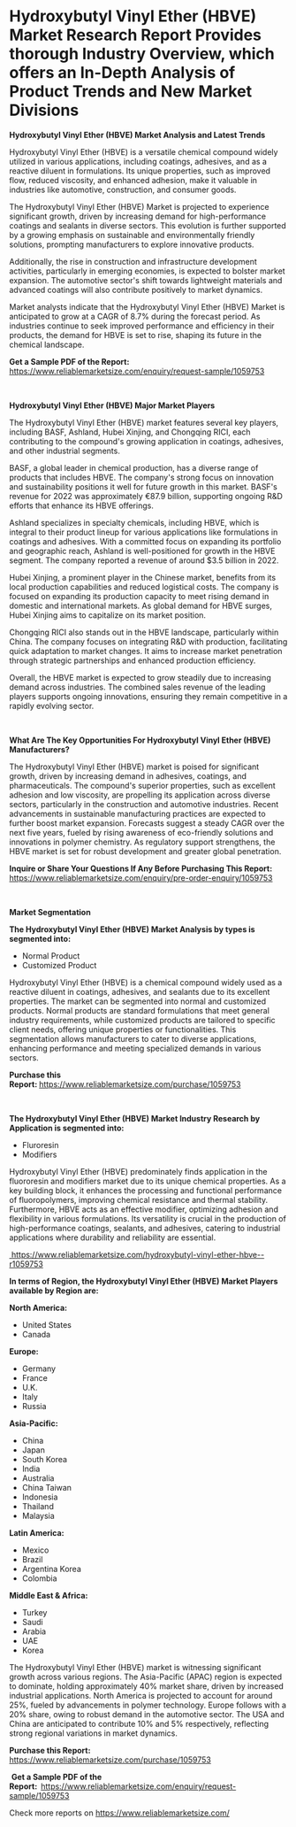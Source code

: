 <p><h1>Hydroxybutyl Vinyl Ether (HBVE) Market Research Report Provides thorough Industry Overview, which offers an In-Depth Analysis of Product Trends and New Market Divisions</h1></p><p><strong>Hydroxybutyl Vinyl Ether (HBVE) Market Analysis and Latest Trends</strong></p>
<p><p>Hydroxybutyl Vinyl Ether (HBVE) is a versatile chemical compound widely utilized in various applications, including coatings, adhesives, and as a reactive diluent in formulations. Its unique properties, such as improved flow, reduced viscosity, and enhanced adhesion, make it valuable in industries like automotive, construction, and consumer goods. </p><p>The Hydroxybutyl Vinyl Ether (HBVE) Market is projected to experience significant growth, driven by increasing demand for high-performance coatings and sealants in diverse sectors. This evolution is further supported by a growing emphasis on sustainable and environmentally friendly solutions, prompting manufacturers to explore innovative products. </p><p>Additionally, the rise in construction and infrastructure development activities, particularly in emerging economies, is expected to bolster market expansion. The automotive sector's shift towards lightweight materials and advanced coatings will also contribute positively to market dynamics.</p><p>Market analysts indicate that the Hydroxybutyl Vinyl Ether (HBVE) Market is anticipated to grow at a CAGR of 8.7% during the forecast period. As industries continue to seek improved performance and efficiency in their products, the demand for HBVE is set to rise, shaping its future in the chemical landscape.</p></p>
<p><strong>Get a Sample PDF of the Report:&nbsp;</strong> <a href="https://www.reliablemarketsize.com/enquiry/request-sample/1059753?utm_campaign=2804&utm_medium=2&utm_source=Github&utm_content=ia&utm_term=22032025&utm_id=hydroxybutyl-vinyl-ether-hbve">https://www.reliablemarketsize.com/enquiry/request-sample/1059753</a></p>
<p>&nbsp;</p>
<p><strong>Hydroxybutyl Vinyl Ether (HBVE) Major Market Players</strong></p>
<p><p>The Hydroxybutyl Vinyl Ether (HBVE) market features several key players, including BASF, Ashland, Hubei Xinjing, and Chongqing RICI, each contributing to the compound's growing application in coatings, adhesives, and other industrial segments.</p><p>BASF, a global leader in chemical production, has a diverse range of products that includes HBVE. The company's strong focus on innovation and sustainability positions it well for future growth in this market. BASF's revenue for 2022 was approximately €87.9 billion, supporting ongoing R&D efforts that enhance its HBVE offerings.</p><p>Ashland specializes in specialty chemicals, including HBVE, which is integral to their product lineup for various applications like formulations in coatings and adhesives. With a committed focus on expanding its portfolio and geographic reach, Ashland is well-positioned for growth in the HBVE segment. The company reported a revenue of around $3.5 billion in 2022.</p><p>Hubei Xinjing, a prominent player in the Chinese market, benefits from its local production capabilities and reduced logistical costs. The company is focused on expanding its production capacity to meet rising demand in domestic and international markets. As global demand for HBVE surges, Hubei Xinjing aims to capitalize on its market position.</p><p>Chongqing RICI also stands out in the HBVE landscape, particularly within China. The company focuses on integrating R&D with production, facilitating quick adaptation to market changes. It aims to increase market penetration through strategic partnerships and enhanced production efficiency.</p><p>Overall, the HBVE market is expected to grow steadily due to increasing demand across industries. The combined sales revenue of the leading players supports ongoing innovations, ensuring they remain competitive in a rapidly evolving sector.</p></p>
<p>&nbsp;</p>
<p><strong>What Are The Key Opportunities For Hydroxybutyl Vinyl Ether (HBVE) Manufacturers?</strong></p>
<p><p>The Hydroxybutyl Vinyl Ether (HBVE) market is poised for significant growth, driven by increasing demand in adhesives, coatings, and pharmaceuticals. The compound's superior properties, such as excellent adhesion and low viscosity, are propelling its application across diverse sectors, particularly in the construction and automotive industries. Recent advancements in sustainable manufacturing practices are expected to further boost market expansion. Forecasts suggest a steady CAGR over the next five years, fueled by rising awareness of eco-friendly solutions and innovations in polymer chemistry. As regulatory support strengthens, the HBVE market is set for robust development and greater global penetration.</p></p>
<p><strong>Inquire or Share Your Questions If Any Before Purchasing This Report:</strong> <a href="https://www.reliablemarketsize.com/enquiry/pre-order-enquiry/1059753?utm_campaign=2804&utm_medium=2&utm_source=Github&utm_content=ia&utm_term=22032025&utm_id=hydroxybutyl-vinyl-ether-hbve">https://www.reliablemarketsize.com/enquiry/pre-order-enquiry/1059753</a></p>
<p>&nbsp;</p>
<p><strong>Market Segmentation</strong></p>
<p><strong>The Hydroxybutyl Vinyl Ether (HBVE) Market Analysis by types is segmented into:</strong></p>
<p><ul><li>Normal Product</li><li>Customized Product</li></ul></p>
<p><p>Hydroxybutyl Vinyl Ether (HBVE) is a chemical compound widely used as a reactive diluent in coatings, adhesives, and sealants due to its excellent properties. The market can be segmented into normal and customized products. Normal products are standard formulations that meet general industry requirements, while customized products are tailored to specific client needs, offering unique properties or functionalities. This segmentation allows manufacturers to cater to diverse applications, enhancing performance and meeting specialized demands in various sectors.</p></p>
<p><strong>Purchase this Report:&nbsp;</strong><a href="https://www.reliablemarketsize.com/purchase/1059753?utm_campaign=2804&utm_medium=2&utm_source=Github&utm_content=ia&utm_term=22032025&utm_id=hydroxybutyl-vinyl-ether-hbve">https://www.reliablemarketsize.com/purchase/1059753</a></p>
<p>&nbsp;</p>
<p><strong>The Hydroxybutyl Vinyl Ether (HBVE) Market Industry Research by Application is segmented into:</strong></p>
<p><ul><li>Fluroresin</li><li>Modifiers</li></ul></p>
<p><p>Hydroxybutyl Vinyl Ether (HBVE) predominately finds application in the fluororesin and modifiers market due to its unique chemical properties. As a key building block, it enhances the processing and functional performance of fluoropolymers, improving chemical resistance and thermal stability. Furthermore, HBVE acts as an effective modifier, optimizing adhesion and flexibility in various formulations. Its versatility is crucial in the production of high-performance coatings, sealants, and adhesives, catering to industrial applications where durability and reliability are essential.</p></p>
<p><a href="https://www.reliablemarketsize.com/hydroxybutyl-vinyl-ether-hbve--r1059753?utm_campaign=2804&utm_medium=2&utm_source=Github&utm_content=ia&utm_term=22032025&utm_id=hydroxybutyl-vinyl-ether-hbve">&nbsp;https://www.reliablemarketsize.com/hydroxybutyl-vinyl-ether-hbve--r1059753</a></p>
<p><strong>In terms of Region, the Hydroxybutyl Vinyl Ether (HBVE) Market Players available by Region are:</strong></p>
<p>
    <p> <strong> North America: </strong>
        <ul>
            <li>United States</li>
            <li>Canada</li>
        </ul>
        </p> 
    <p> <strong> Europe: </strong>
        <ul>
            <li>Germany</li>
            <li>France</li>
            <li>U.K.</li>
            <li>Italy</li>
            <li>Russia</li>
        </ul>
        </p> 
    <p> <strong> Asia-Pacific: </strong>
        <ul>
            <li>China</li>
            <li>Japan</li>
            <li>South Korea</li>
            <li>India</li>
            <li>Australia</li>
            <li>China Taiwan</li>
            <li>Indonesia</li>
            <li>Thailand</li>
            <li>Malaysia</li>
        </ul>
        </p> 
    <p> <strong> Latin America: </strong>
        <ul>
            <li>Mexico</li>
            <li>Brazil</li>
            <li>Argentina Korea</li>
            <li>Colombia</li>
        </ul>
        </p> 
    <p> <strong> Middle East & Africa: </strong>
        <ul>
            <li>Turkey</li>
            <li>Saudi</li>
            <li>Arabia</li>
            <li>UAE</li>
            <li>Korea</li>
        </ul>
    </p>
    </p>
<p><p>The Hydroxybutyl Vinyl Ether (HBVE) market is witnessing significant growth across various regions. The Asia-Pacific (APAC) region is expected to dominate, holding approximately 40% market share, driven by increased industrial applications. North America is projected to account for around 25%, fueled by advancements in polymer technology. Europe follows with a 20% share, owing to robust demand in the automotive sector. The USA and China are anticipated to contribute 10% and 5% respectively, reflecting strong regional variations in market dynamics.</p></p>
<p><strong>Purchase this Report: </strong><a href="https://www.reliablemarketsize.com/purchase/1059753?utm_campaign=2804&utm_medium=2&utm_source=Github&utm_content=ia&utm_term=22032025&utm_id=hydroxybutyl-vinyl-ether-hbve">https://www.reliablemarketsize.com/purchase/1059753</a></p>
<p>&nbsp;<strong>Get a Sample PDF of the Report:&nbsp;&nbsp;</strong><a href="https://www.reliablemarketsize.com/enquiry/request-sample/1059753?utm_campaign=2804&utm_medium=2&utm_source=Github&utm_content=ia&utm_term=22032025&utm_id=hydroxybutyl-vinyl-ether-hbve">https://www.reliablemarketsize.com/enquiry/request-sample/1059753</a></p>
<p><strong></strong></p>
<p>Check more reports on <a href="https://www.reliablemarketsize.com/?utm_campaign=2804&utm_medium=2&utm_source=Github&utm_content=ia&utm_term=22032025&utm_id=hydroxybutyl-vinyl-ether-hbve">https://www.reliablemarketsize.com/</a></p>
